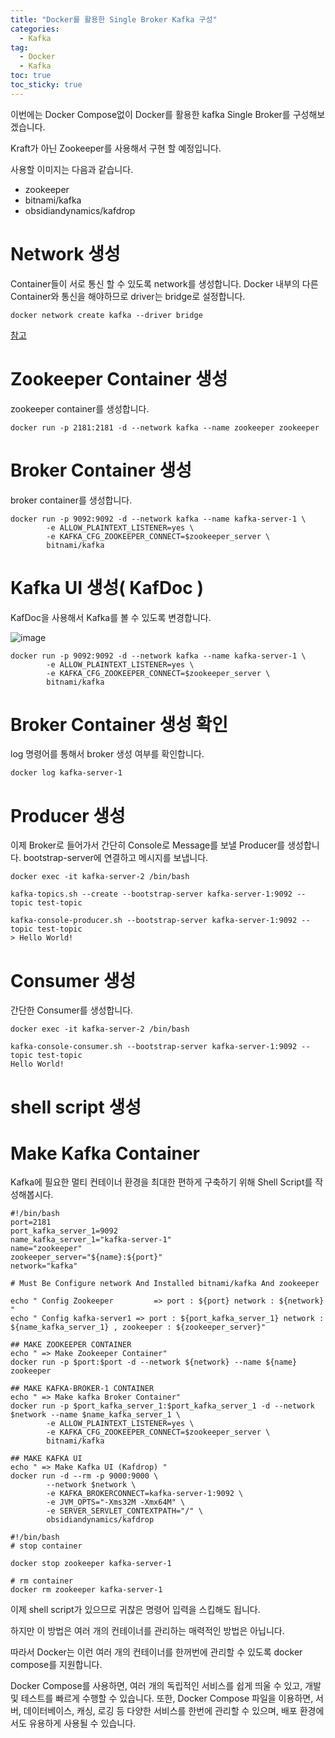 ```yaml
---
title: "Docker를 활용한 Single Broker Kafka 구성"
categories:
  - Kafka
tag:
  - Docker
  - Kafka
toc: true
toc_sticky: true
---
```


이번에는 Docker Compose없이 Docker를 활용한 kafka Single Broker를 구성해보겠습니다. 

Kraft가 아닌 Zookeeper를 사용해서 구현 할 예정입니다. 

사용할 이미지는 다음과 같습니다.

- zookeeper
- bitnami/kafka
- obsidiandynamics/kafdrop

# Network 생성

Container들이 서로 통신 할 수 있도록 network를 생성합니다. Docker 내부의 다른 Container와 통신을 해야하므로 driver는 bridge로 설정합니다.

```shell
docker network create kafka --driver bridge
```

[참고](https://docs.docker.com/network/)

# Zookeeper Container 생성

zookeeper container를 생성합니다.

```shell
docker run -p 2181:2181 -d --network kafka --name zookeeper zookeeper
```

# Broker Container 생성

broker container를 생성합니다.

```shell
docker run -p 9092:9092 -d --network kafka --name kafka-server-1 \
        -e ALLOW_PLAINTEXT_LISTENER=yes \
        -e KAFKA_CFG_ZOOKEEPER_CONNECT=$zookeeper_server \
        bitnami/kafka
```

# Kafka UI 생성( KafDoc )
KafDoc을 사용해서 Kafka를 볼 수 있도록 변경합니다.

![image](https://user-images.githubusercontent.com/68282095/224953695-b1f1cfee-4aa7-4652-910d-be8aa26b664e.png)

```shell
docker run -p 9092:9092 -d --network kafka --name kafka-server-1 \
        -e ALLOW_PLAINTEXT_LISTENER=yes \
        -e KAFKA_CFG_ZOOKEEPER_CONNECT=$zookeeper_server \
        bitnami/kafka
```

# Broker Container 생성 확인

log 명령어를 통해서 broker 생성 여부를 확인합니다.

```shell
docker log kafka-server-1
```

# Producer 생성

이제 Broker로 들어가서 간단히 Console로 Message를 보낼 Producer를 생성합니다. bootstrap-server에 연결하고 메시지를 보냅니다.

```shell
docker exec -it kafka-server-2 /bin/bash

kafka-topics.sh --create --bootstrap-server kafka-server-1:9092 --topic test-topic

kafka-console-producer.sh --bootstrap-server kafka-server-1:9092 --topic test-topic
> Hello World!
```

# Consumer 생성

간단한 Consumer를 생성합니다.

```shell
docker exec -it kafka-server-2 /bin/bash

kafka-console-consumer.sh --bootstrap-server kafka-server-1:9092 --topic test-topic
Hello World!
```

# shell script 생성

# Make Kafka Container

Kafka에 필요한 멀티 컨테이너 환경을 최대한 편하게 구축하기 위해 Shell Script를 작성해봅시다.

```shell
#!/bin/bash
port=2181
port_kafka_server_1=9092
name_kafka_server_1="kafka-server-1"
name="zookeeper"
zookeeper_server="${name}:${port}"
network="kafka"

# Must Be Configure network And Installed bitnami/kafka And zookeeper

echo " Config Zookeeper         => port : ${port} network : ${network} "
echo " Config kafka-server1 => port : ${port_kafka_server_1} network : ${name_kafka_server_1} , zookeeper : ${zookeeper_server}"

## MAKE ZOOKEEPER CONTAINER
echo " => Make Zookeeper Container"
docker run -p $port:$port -d --network ${network} --name ${name} zookeeper

## MAKE KAFKA-BROKER-1 CONTAINER
echo " => Make kafka Broker Container"
docker run -p $port_kafka_server_1:$port_kafka_server_1 -d --network $network --name $name_kafka_server_1 \
        -e ALLOW_PLAINTEXT_LISTENER=yes \
        -e KAFKA_CFG_ZOOKEEPER_CONNECT=$zookeeper_server \
        bitnami/kafka
 
## MAKE KAFKA UI
echo " => Make Kafka UI (Kafdrop) "
docker run -d --rm -p 9000:9000 \
        --network $network \
        -e KAFKA_BROKERCONNECT=kafka-server-1:9092 \
        -e JVM_OPTS="-Xms32M -Xmx64M" \
        -e SERVER_SERVLET_CONTEXTPATH="/" \     
        obsidiandynamics/kafdrop   
```

```shell
#!/bin/bash
# stop container

docker stop zookeeper kafka-server-1

# rm container
docker rm zookeeper kafka-server-1
```



이제 shell script가 있으므로 귀찮은 명령어 입력을 스킵해도 됩니다.

하지만 이 방법은 여러 개의 컨테이너를 관리하는 매력적인 방법은 아닙니다.

따라서 Docker는 이런 여러 개의 컨테이너를 한꺼번에 관리할 수 있도록 docker compose를 지원합니다.



Docker Compose를 사용하면, 여러 개의 독립적인 서비스를 쉽게 띄울 수 있고, 개발 및 테스트를 빠르게 수행할 수 있습니다. 또한, Docker Compose 파일을 이용하면, 서버, 데이터베이스, 캐싱, 로깅 등 다양한 서비스를 한번에 관리할 수 있으며, 배포 환경에서도 유용하게 사용될 수 있습니다.

